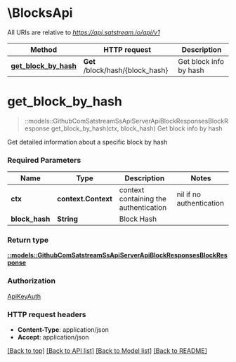 # \BlocksApi

All URIs are relative to *https://api.satstream.io/api/v1*

Method | HTTP request | Description
------------- | ------------- | -------------
[**get_block_by_hash**](BlocksApi.md#get_block_by_hash) | **Get** /block/hash/{block_hash} | Get block info by hash


# **get_block_by_hash**
> ::models::GithubComSatstreamSsApiServerApiBlockResponsesBlockResponse get_block_by_hash(ctx, block_hash)
Get block info by hash

Get detailed information about a specific block by hash

### Required Parameters

Name | Type | Description  | Notes
------------- | ------------- | ------------- | -------------
 **ctx** | **context.Context** | context containing the authentication | nil if no authentication
  **block_hash** | **String**| Block Hash | 

### Return type

[**::models::GithubComSatstreamSsApiServerApiBlockResponsesBlockResponse**](github_com_satstream_ss-api_server_api_block_responses.BlockResponse.md)

### Authorization

[ApiKeyAuth](../README.md#ApiKeyAuth)

### HTTP request headers

 - **Content-Type**: application/json
 - **Accept**: application/json

[[Back to top]](#) [[Back to API list]](../README.md#documentation-for-api-endpoints) [[Back to Model list]](../README.md#documentation-for-models) [[Back to README]](../README.md)

